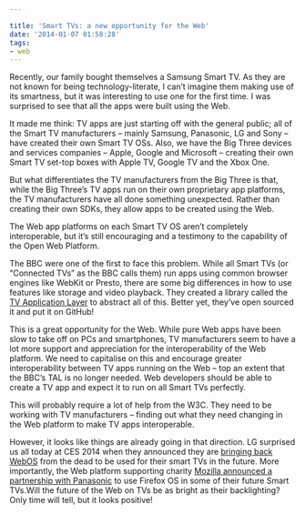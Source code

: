 ```yaml
---

title: 'Smart TVs: a new opportunity for the Web'
date: '2014-01-07 01:58:28'
tags:
- web
---
```


Recently, our family bought themselves a Samsung Smart TV. As they are not known for being technology-literate, I can’t imagine them making use of its smartness, but it was interesting to use one for the first time. I was surprised to see that all the apps were built using the Web.

It made me think: TV apps are just starting off with the general public; all of the Smart TV manufacturers – mainly Samsung, Panasonic, LG and Sony – have created their own Smart TV OSs. Also, we have the Big Three devices and services companies – Apple, Google and Microsoft – creating their own Smart TV set-top boxes with Apple TV, Google TV and the Xbox One.

But what differentiates the TV manufacturers from the Big Three is that, while the Big Three’s TV apps run on their own proprietary app platforms, the TV manufacturers have all done something unexpected. Rather than creating their own SDKs, they allow apps to be created using the Web.

The Web app platforms on each Smart TV OS aren’t completely interoperable, but it’s still encouraging and a testimony to the capability of the Open Web Platform.

The BBC were one of the first to face this problem. While all Smart TVs (or “Connected TVs” as the BBC calls them) run apps using common browser engines like WebKit or Presto, there are some big differences in how to use features like storage and video playback. They created a library called the [TV Application Layer](http://fmtvp.github.io/tal/) to abstract all of this. Better yet, they’ve open sourced it and put it on GitHub!

This is a great opportunity for the Web. While pure Web apps have been slow to take off on PCs and smartphones, TV manufacturers seem to have a lot more support and appreciation for the interoperability of the Web platform. We need to capitalise on this and encourage greater interoperability between TV apps running on the Web – top an extent that the BBC’s TAL is no longer needed. Web developers should be able to create a TV app and expect it to run on all Smart TVs perfectly.

This will probably require a lot of help from the W3C. They need to be working with TV manufacturers – finding out what they need changing in the Web platform to make TV apps interoperable.

However, it looks like things are already going in that direction. LG surprised us all today at CES 2014 when they announced they are [bringing back WebOS](http://www.theverge.com/2014/1/6/5280206/lg-webos-tv-first-look-ces-2014) from the dead to be used for their smart TVs in the future. More importantly, the Web platform supporting charity [Mozilla announced a partnership with Panasonic](https://blog.mozilla.org/blog/2014/01/06/mozilla-and-partners-to-bring-firefox-os-to-new-platforms-and-devices/) to use Firefox OS in some of their future Smart TVs.Will the future of the Web on TVs be as bright as their backlighting? Only time will tell, but it looks positive!
